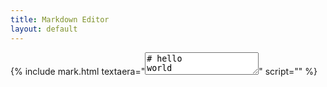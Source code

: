 ```yaml
---
title: Markdown Editor
layout: default
---
```


{% include mark.html textaera="<textarea id='Text'># hello world</textarea>" script="<script>var simplemde = new SimpleMDE({ element: document.getElementById('Text') });</script>" %}

